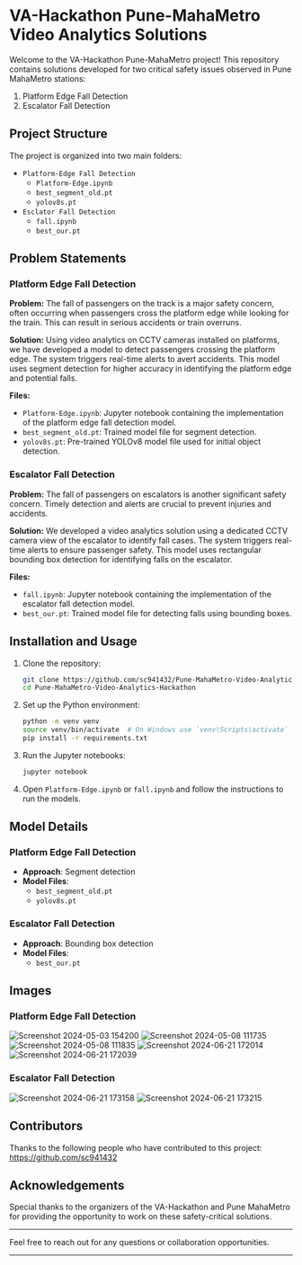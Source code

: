# VA-Hackathon Pune-MahaMetro Video Analytics Solutions

Welcome to the VA-Hackathon Pune-MahaMetro project! This repository contains solutions developed for two critical safety issues observed in Pune MahaMetro stations:

1. Platform Edge Fall Detection
2. Escalator Fall Detection

## Project Structure

The project is organized into two main folders:

- `Platform-Edge Fall Detection`
  - `Platform-Edge.ipynb`
  - `best_segment_old.pt`
  - `yolov8s.pt`
- `Esclator Fall Detection`
  - `fall.ipynb`
  - `best_our.pt`

## Problem Statements

### Platform Edge Fall Detection

**Problem:**
The fall of passengers on the track is a major safety concern, often occurring when passengers cross the platform edge while looking for the train. This can result in serious accidents or train overruns.

**Solution:**
Using video analytics on CCTV cameras installed on platforms, we have developed a model to detect passengers crossing the platform edge. The system triggers real-time alerts to avert accidents. This model uses segment detection for higher accuracy in identifying the platform edge and potential falls.

**Files:**
- `Platform-Edge.ipynb`: Jupyter notebook containing the implementation of the platform edge fall detection model.
- `best_segment_old.pt`: Trained model file for segment detection.
- `yolov8s.pt`: Pre-trained YOLOv8 model file used for initial object detection.

### Escalator Fall Detection

**Problem:**
The fall of passengers on escalators is another significant safety concern. Timely detection and alerts are crucial to prevent injuries and accidents.

**Solution:**
We developed a video analytics solution using a dedicated CCTV camera view of the escalator to identify fall cases. The system triggers real-time alerts to ensure passenger safety. This model uses rectangular bounding box detection for identifying falls on the escalator.

**Files:**
- `fall.ipynb`: Jupyter notebook containing the implementation of the escalator fall detection model.
- `best_our.pt`: Trained model file for detecting falls using bounding boxes.

## Installation and Usage

1. Clone the repository:

    ```bash
    git clone https://github.com/sc941432/Pune-MahaMetro-Video-Analytics-Hackathon.git
    cd Pune-MahaMetro-Video-Analytics-Hackathon
    ```

2. Set up the Python environment:

    ```bash
    python -m venv venv
    source venv/bin/activate  # On Windows use `venv\Scripts\activate`
    pip install -r requirements.txt
    ```

3. Run the Jupyter notebooks:

    ```bash
    jupyter notebook
    ```

4. Open `Platform-Edge.ipynb` or `fall.ipynb` and follow the instructions to run the models.

## Model Details

### Platform Edge Fall Detection

- **Approach**: Segment detection
- **Model Files**:
  - `best_segment_old.pt`
  - `yolov8s.pt`

### Escalator Fall Detection

- **Approach**: Bounding box detection
- **Model Files**:
  - `best_our.pt`

## Images

### Platform Edge Fall Detection
![Screenshot 2024-05-03 154200](Platform-Edge%20Fall%20Detection/Screenshot%202024-05-03%20154200.png)
![Screenshot 2024-05-08 111735](Platform-Edge%20Fall%20Detection/Screenshot%202024-05-08%20111735.png)
![Screenshot 2024-05-08 111835](Platform-Edge%20Fall%20Detection/Screenshot%202024-05-08%20111835.png)
![Screenshot 2024-06-21 172014](Platform-Edge%20Fall%20Detection/Screenshot%202024-06-21%20172014.png)
![Screenshot 2024-06-21 172039](Platform-Edge%20Fall%20Detection/Screenshot%202024-06-21%20172039.png)

### Escalator Fall Detection
![Screenshot 2024-06-21 173158](Esclator%20Fall%20Detection/Screenshot%202024-06-21%20173158.png)
![Screenshot 2024-06-21 173215](Esclator%20Fall%20Detection/Screenshot%202024-06-21%20173215.png)


## Contributors

Thanks to the following people who have contributed to this project:
https://github.com/sc941432

## Acknowledgements

Special thanks to the organizers of the VA-Hackathon and Pune MahaMetro for providing the opportunity to work on these safety-critical solutions.

---

Feel free to reach out for any questions or collaboration opportunities.

---
